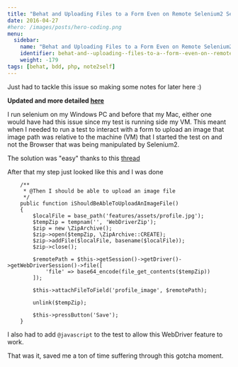 ```yaml
---
title: "Behat and Uploading Files to a Form Even on Remote Selenium2 Servers"
date: 2016-04-27
#hero: /images/posts/hero-coding.png
menu:
  sidebar:
    name: "Behat and Uploading Files to a Form Even on Remote Selenium2 Servers"
    identifier: behat-and--uploading--files-to-a--form--even-on--remote--selenium2--servers
    weight: -179
tags: [behat, bdd, php, note2self]
---
```


Just had to tackle this issue so making some notes for later here :)

**Updated and more detailed [here](https://alfrednutile.info/posts/188)**

I run selenium on my Windows PC and before that my Mac, either one would have had this issue since my test is running side my VM. This meant when I needed to run a test to interact with a form to upload an image that image path was relative to the machine (VM) that I started the test on and not the Browser that was being manipulated by Selenium2.

The solution was "easy" thanks to this [thread](https://github.com/minkphp/MinkSelenium2Driver/issues/187#issuecomment-112106857) 

After that my step just looked like this and I was done

~~~
    /**
     * @Then I should be able to upload an image file
     */
    public function iShouldBeAbleToUploadAnImageFile()
    {
        $localFile = base_path('features/assets/profile.jpg');
        $tempZip = tempnam('', 'WebDriverZip');
        $zip = new \ZipArchive();
        $zip->open($tempZip, \ZipArchive::CREATE);
        $zip->addFile($localFile, basename($localFile));
        $zip->close();

        $remotePath = $this->getSession()->getDriver()->getWebDriverSession()->file([
            'file' => base64_encode(file_get_contents($tempZip))
        ]);

        $this->attachFileToField('profile_image', $remotePath);

        unlink($tempZip);
        
        $this->pressButton('Save');
    }
~~~

I also had to add `@javascript` to the test to allow this WebDriver feature to work.

That was it, saved me a ton of time suffering through this gotcha moment.
